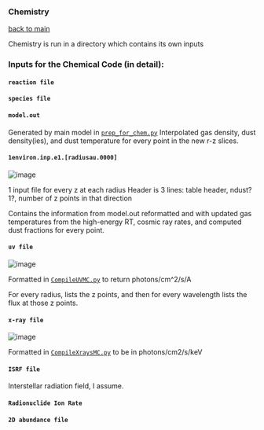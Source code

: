 ### Chemistry
[back to main](../README.md)

Chemistry is run in a directory which contains its own inputs 

### Inputs for the Chemical Code (in detail):

#### ```reaction file```

#### ```species file```

#### ```model.out```

Generated by main model in [```prep_for_chem.py```](../models/prep_for_chem.py)
Interpolated gas density, dust density(ies), and dust temperature for every point in the new r-z slices.

#### ```1environ.inp.e1.[radiusau.0000]```

![image](https://user-images.githubusercontent.com/20684970/150802885-f25028da-9032-4894-b094-4af7cea830ac.png)

1 input file for every z at each radius
Header is 3 lines: table header, ndust? 1?, number of z points in that direction

Contains the information from model.out reformatted and with updated gas temperatures from the high-energy RT, cosmic ray rates, and computed dust fractions for every point. 

#### ```uv file```

![image](https://user-images.githubusercontent.com/20684970/150804191-1162dd05-9e5e-4b45-8300-0eecf2188f1d.png)

Formatted in [```CompileUVMC.py```](./highenergy_RT/CompileUVMC.py) to return photons/cm^2/s/A

For every radius, lists the z points, and then for every wavelength lists the flux at those z points.

#### ```x-ray file```

![image](https://user-images.githubusercontent.com/20684970/150806563-ba30a4f3-a0e0-4699-8e9b-564f9c437e69.png)

Formatted in [```CompileXraysMC.py```](./highenergy_RT/CompileXraysMC.py) to be in photons/cm2/s/keV

#### ```ISRF file```

Interstellar radiation field, I assume.

#### ```Radionuclide Ion Rate```

#### ```2D abundance file```


